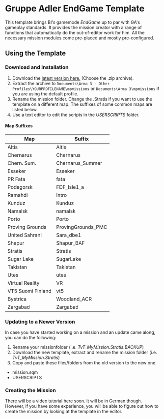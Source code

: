 # Gruppe Adler EndGame Template

This template brings BI's gamemode *EndGame* up to par with GA's gameplay standards. 
It provides the mission creator with a range of functions that automatically do the out-of-editor work for him. All the necessary mission modules come pre-placed and mostly pre-configured.

## Using the Template

### Download and Installation
1. Download the [latest version here.](https://github.com/gruppe-adler/TvT_EndGame_Template.Stratis/releases) (Choose the .zip archive).  
2. Extract the archive to `Documents\Arma 3 - Other Profiles\YOURPROFILENAME\mpmissions` or `Documents\Arma 3\mpmissions` if you are using the default profile.
3. Rename the mission folder. Change the .Stratis if you want to use the template on a different map. The suffixes of some common maps are listed below.
4. Use a text editor to edit the scripts in the *USERSCRIPTS* folder.


#### Map Suffixes
| Map               | Suffix             | 
|-------------------|--------------------| 
| Altis             | Altis              | 
| Chernarus         | Chernarus          | 
| Chern. Sum.       | Chernarus_Summer   | 
| Esseker           | Esseker            | 
| PR Fata           | fata               | 
| Podagorsk         | FDF_Isle1_a        | 
| Ramahdi           | Intro              | 
| Kunduz            | Kunduz             | 
| Namalsk           | namalsk            | 
| Porto             | Porto              | 
| Proving Grounds   | ProvingGrounds_PMC | 
| United Sahrani    | Sara_dbe1          | 
| Shapur            | Shapur_BAF         | 
| Stratis           | Stratis            | 
| Sugar Lake        | SugarLake          | 
| Takistan          | Takistan           | 
| Utes              | utes               | 
| Virtual Reality   | VR                 | 
| VT5 Suomi Finland | vt5                | 
| Bystrica          | Woodland_ACR       | 
| Zargabad          | Zargabad           | 


### Updating to a Newer Version
In case you have started working on a mission and an update came along, you can do the following:  

1. Rename your missionfolder (i.e. *TvT_MyMission.Stratis.BACKUP*)
2. Download the new template, extract and rename the mission folder (i.e. *TvT_MyMission.Stratis*)
3. Copy and paste these files/folders from the old version to the new one:
  * mission.sqm
  * USERSCRIPTS
  
### Creating the Mission
There will be a video tutorial here soon. It will be in German though. However, if you have some experience, you will be able to figure out how to create the mission by looking at the template in the editor.
